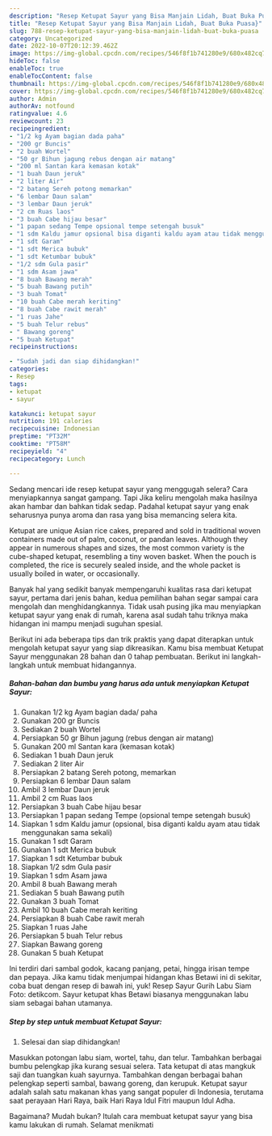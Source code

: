 ```yaml
---
description: "Resep Ketupat Sayur yang Bisa Manjain Lidah, Buat Buka Puasa}"
title: "Resep Ketupat Sayur yang Bisa Manjain Lidah, Buat Buka Puasa}"
slug: 788-resep-ketupat-sayur-yang-bisa-manjain-lidah-buat-buka-puasa
category: Uncategorized
date: 2022-10-07T20:12:39.462Z
image: https://img-global.cpcdn.com/recipes/546f8f1b741280e9/680x482cq70/ketupat-sayur-foto-resep-utama.jpg
hideToc: false
enableToc: true
enableTocContent: false
thumbnail: https://img-global.cpcdn.com/recipes/546f8f1b741280e9/680x482cq70/ketupat-sayur-foto-resep-utama.jpg
cover: https://img-global.cpcdn.com/recipes/546f8f1b741280e9/680x482cq70/ketupat-sayur-foto-resep-utama.jpg
author: Admin
authorAv: notfound
ratingvalue: 4.6
reviewcount: 23
recipeingredient:
- "1/2 kg Ayam bagian dada paha"
- "200 gr Buncis"
- "2 buah Wortel"
- "50 gr Bihun jagung rebus dengan air matang"
- "200 ml Santan kara kemasan kotak"
- "1 buah Daun jeruk"
- "2 liter Air"
- "2 batang Sereh potong memarkan"
- "6 lembar Daun salam"
- "3 lembar Daun jeruk"
- "2 cm Ruas laos"
- "3 buah Cabe hijau besar"
- "1 papan sedang Tempe opsional tempe setengah busuk"
- "1 sdm Kaldu jamur opsional bisa diganti kaldu ayam atau tidak menggunakan sama sekali"
- "1 sdt Garam"
- "1 sdt Merica bubuk"
- "1 sdt Ketumbar bubuk"
- "1/2 sdm Gula pasir"
- "1 sdm Asam jawa"
- "8 buah Bawang merah"
- "5 buah Bawang putih"
- "3 buah Tomat"
- "10 buah Cabe merah keriting"
- "8 buah Cabe rawit merah"
- "1 ruas Jahe"
- "5 buah Telur rebus"
- " Bawang goreng"
- "5 buah Ketupat"
recipeinstructions:

- "Sudah jadi dan siap dihidangkan!"
categories:
- Resep
tags:
- ketupat
- sayur

katakunci: ketupat sayur 
nutrition: 191 calories
recipecuisine: Indonesian
preptime: "PT32M"
cooktime: "PT58M"
recipeyield: "4"
recipecategory: Lunch

---
```



Sedang mencari ide resep ketupat sayur yang menggugah selera? Cara menyiapkannya sangat gampang. Tapi Jika keliru mengolah maka hasilnya akan hambar dan bahkan tidak sedap. Padahal ketupat sayur yang enak seharusnya punya aroma dan rasa yang bisa memancing selera kita.


Ketupat are unique Asian rice cakes, prepared and sold in traditional woven containers made out of palm, coconut, or pandan leaves. Although they appear in numerous shapes and sizes, the most common variety is the cube-shaped ketupat, resembling a tiny woven basket. When the pouch is completed, the rice is securely sealed inside, and the whole packet is usually boiled in water, or occasionally.

Banyak hal yang sedikit banyak mempengaruhi kualitas rasa dari ketupat sayur, pertama dari jenis bahan, kedua pemilihan bahan segar sampai cara mengolah dan menghidangkannya. Tidak usah pusing jika mau menyiapkan ketupat sayur yang enak di rumah, karena asal sudah tahu triknya maka hidangan ini mampu menjadi suguhan spesial.


Berikut ini ada beberapa tips dan trik praktis yang dapat diterapkan untuk mengolah ketupat sayur yang siap dikreasikan. Kamu bisa membuat Ketupat Sayur menggunakan 28 bahan dan 0 tahap pembuatan. Berikut ini langkah-langkah untuk membuat hidangannya.

<!--inarticleads1-->

##### Bahan-bahan dan bumbu yang harus ada untuk menyiapkan Ketupat Sayur:

1. Gunakan 1/2 kg Ayam bagian dada/ paha
1. Gunakan 200 gr Buncis
1. Sediakan 2 buah Wortel
1. Persiapkan 50 gr Bihun jagung (rebus dengan air matang)
1. Gunakan 200 ml Santan kara (kemasan kotak)
1. Sediakan 1 buah Daun jeruk
1. Sediakan 2 liter Air
1. Persiapkan 2 batang Sereh potong, memarkan
1. Persiapkan 6 lembar Daun salam
1. Ambil 3 lembar Daun jeruk
1. Ambil 2 cm Ruas laos
1. Persiapkan 3 buah Cabe hijau besar
1. Persiapkan 1 papan sedang Tempe (opsional tempe setengah busuk)
1. Siapkan 1 sdm Kaldu jamur (opsional, bisa diganti kaldu ayam atau tidak menggunakan sama sekali)
1. Gunakan 1 sdt Garam
1. Gunakan 1 sdt Merica bubuk
1. Siapkan 1 sdt Ketumbar bubuk
1. Siapkan 1/2 sdm Gula pasir
1. Siapkan 1 sdm Asam jawa
1. Ambil 8 buah Bawang merah
1. Sediakan 5 buah Bawang putih
1. Gunakan 3 buah Tomat
1. Ambil 10 buah Cabe merah keriting
1. Persiapkan 8 buah Cabe rawit merah
1. Siapkan 1 ruas Jahe
1. Persiapkan 5 buah Telur rebus
1. Siapkan  Bawang goreng
1. Gunakan 5 buah Ketupat


Ini terdiri dari sambal godok, kacang panjang, petai, hingga irisan tempe dan pepaya. Jika kamu tidak menjumpai hidangan khas Betawi ini di sekitar, coba buat dengan resep di bawah ini, yuk! Resep Sayur Gurih Labu Siam Foto: detikcom. Sayur ketupat khas Betawi biasanya menggunakan labu siam sebagai bahan utamanya. 

<!--inarticleads2-->

##### Step by step untuk membuat Ketupat Sayur:


1. Selesai dan siap dihidangkan!

Masukkan potongan labu siam, wortel, tahu, dan telur. Tambahkan berbagai bumbu pelengkap jika kurang sesuai selera. Tata ketupat di atas mangkuk saji dan tuangkan kuah sayurnya. Tambahkan dengan berbagai bahan pelengkap seperti sambal, bawang goreng, dan kerupuk. Ketupat sayur adalah salah satu makanan khas yang sangat populer di Indonesia, terutama saat perayaan Hari Raya, baik Hari Raya Idul Fitri maupun Idul Adha. 

Bagaimana? Mudah bukan? Itulah cara membuat ketupat sayur yang bisa kamu lakukan di rumah. Selamat menikmati
